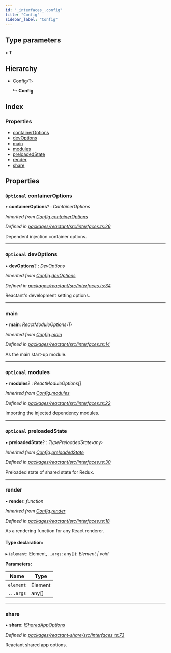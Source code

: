 ```yaml
---
id: "_interfaces_.config"
title: "Config"
sidebar_label: "Config"
---
```


## Type parameters

▪ **T**

## Hierarchy

* Config‹T›

  ↳ **Config**

## Index

### Properties

* [containerOptions](_interfaces_.config.md#optional-containeroptions)
* [devOptions](_interfaces_.config.md#optional-devoptions)
* [main](_interfaces_.config.md#main)
* [modules](_interfaces_.config.md#optional-modules)
* [preloadedState](_interfaces_.config.md#optional-preloadedstate)
* [render](_interfaces_.config.md#render)
* [share](_interfaces_.config.md#share)

## Properties

### `Optional` containerOptions

• **containerOptions**? : *ContainerOptions*

*Inherited from [Config](_interfaces_.config.md).[containerOptions](_interfaces_.config.md#optional-containeroptions)*

*Defined in [packages/reactant/src/interfaces.ts:26](https://github.com/unadlib/reactant/blob/a089af11/packages/reactant/src/interfaces.ts#L26)*

Dependent injection container options.

___

### `Optional` devOptions

• **devOptions**? : *DevOptions*

*Inherited from [Config](_interfaces_.config.md).[devOptions](_interfaces_.config.md#optional-devoptions)*

*Defined in [packages/reactant/src/interfaces.ts:34](https://github.com/unadlib/reactant/blob/a089af11/packages/reactant/src/interfaces.ts#L34)*

Reactant's development setting options.

___

###  main

• **main**: *ReactModuleOptions‹T›*

*Inherited from [Config](_interfaces_.config.md).[main](_interfaces_.config.md#main)*

*Defined in [packages/reactant/src/interfaces.ts:14](https://github.com/unadlib/reactant/blob/a089af11/packages/reactant/src/interfaces.ts#L14)*

As the main start-up module.

___

### `Optional` modules

• **modules**? : *ReactModuleOptions[]*

*Inherited from [Config](_interfaces_.config.md).[modules](_interfaces_.config.md#optional-modules)*

*Defined in [packages/reactant/src/interfaces.ts:22](https://github.com/unadlib/reactant/blob/a089af11/packages/reactant/src/interfaces.ts#L22)*

Importing the injected dependency modules.

___

### `Optional` preloadedState

• **preloadedState**? : *TypePreloadedState‹any›*

*Inherited from [Config](_interfaces_.config.md).[preloadedState](_interfaces_.config.md#optional-preloadedstate)*

*Defined in [packages/reactant/src/interfaces.ts:30](https://github.com/unadlib/reactant/blob/a089af11/packages/reactant/src/interfaces.ts#L30)*

Preloaded state of shared state for Redux.

___

###  render

• **render**: *function*

*Inherited from [Config](_interfaces_.config.md).[render](_interfaces_.config.md#render)*

*Defined in [packages/reactant/src/interfaces.ts:18](https://github.com/unadlib/reactant/blob/a089af11/packages/reactant/src/interfaces.ts#L18)*

As a rendering function for any React renderer.

#### Type declaration:

▸ (`element`: Element, ...`args`: any[]): *Element | void*

**Parameters:**

Name | Type |
------ | ------ |
`element` | Element |
`...args` | any[] |

___

###  share

• **share**: *[ISharedAppOptions](_interfaces_.isharedappoptions.md)*

*Defined in [packages/reactant-share/src/interfaces.ts:73](https://github.com/unadlib/reactant/blob/a089af11/packages/reactant-share/src/interfaces.ts#L73)*

Reactant shared app options.
